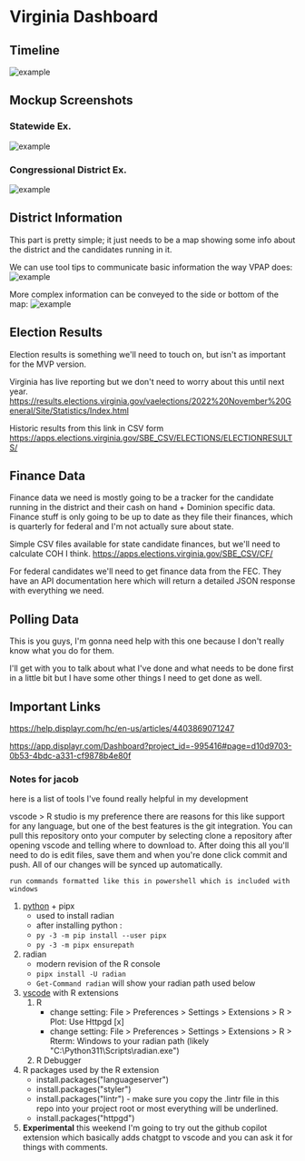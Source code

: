 # Virginia Dashboard
## Timeline
![example](/examples/download.png)

## Mockup Screenshots
### Statewide Ex. 
![example](/examples/Dashboard_Ex-State.svg)

### Congressional District Ex.
![example](/examples/Dashboard_Ex-District.svg)

## District Information

This part is pretty simple; it just needs to be a map showing some info about the district and the candidates running in it.

We can use tool tips to communicate basic information the way VPAP does:
![example](/examples/VPAP.png)

More complex information can be conveyed to the side or bottom of the map:
![example](/examples/SideBar.png)

## Election Results

Election results is something we'll need to touch on, but isn't as important for the MVP version.

Virginia has live reporting but we don't need to worry about this until next year.
https://results.elections.virginia.gov/vaelections/2022%20November%20General/Site/Statistics/Index.html

Historic results from this link in CSV form
https://apps.elections.virginia.gov/SBE_CSV/ELECTIONS/ELECTIONRESULTS/

## Finance Data

Finance data we need is mostly going to be a tracker for the candidate running in the district and their cash on hand + Dominion specific data. 
Finance stuff is only going to be up to date as they file their finances, which is quarterly for federal and I'm not actually sure about state.

Simple CSV files available for state candidate finances, but we'll need to calculate COH I think.
https://apps.elections.virginia.gov/SBE_CSV/CF/

For federal candidates we'll need to get finance data from the FEC.
They have an API documentation here which will return a detailed JSON response with everything we need.

## Polling Data

This is you guys, I'm gonna need help with this one because I don't really know what you do for them.

I'll get with you to talk about what I've done and what needs to be done first in a little bit but I have some other things I need to get done as well.

## Important Links 
https://help.displayr.com/hc/en-us/articles/4403869071247

https://app.displayr.com/Dashboard?project_id=-995416#page=d10d9703-0b53-4bdc-a331-cf9878b4e80f


### Notes for jacob
here is a list of tools I've found really helpful in my development

vscode > R studio is my preference  there are reasons for this like support for any language, but one of the best features is the git integration. You can pull this repository onto your computer by selecting clone a repository after opening vscode and telling where to download to. After doing this all you'll need to do is edit files, save them and when you're done click commit and push. All of our changes will be synced up automatically.

`run commands formatted like this in powershell which is included with windows`

1. [python](https://www.python.org/downloads/release/python-3112/) + pipx
   * used to install radian
   * after installing python :
   * `py -3 -m pip install --user pipx`
   * `py -3 -m pipx ensurepath`
2. radian
   * modern revision of the R console
   * `pipx install -U radian`
   * `Get-Command radian` will show your radian path used below
3. [vscode](https://code.visualstudio.com/) with R extensions 
   1. R
      * change setting: File > Preferences > Settings > Extensions > R > Plot: Use Httpgd [x]
      * change setting: File > Preferences > Settings > Extensions > R > Rterm: Windows to your radian path (likely "C:\Python311\Scripts\radian.exe")
   2. R Debugger
4. R packages used by the R extension
   * install.packages("languageserver")
   * install.packages("styler")
   * install.packages("lintr") - make sure you copy the .lintr file in this repo into your project root or most everything will be underlined.
   * install.packages("httpgd")
5. **Experimental** this weekend I'm going to try out the github copilot extension which basically adds chatgpt to vscode and you can ask it for things with comments.
    